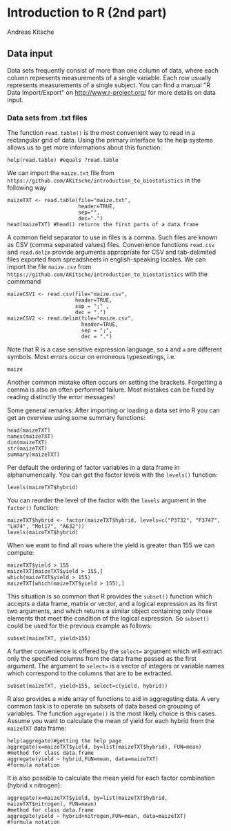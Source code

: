 Introduction to R (2nd part)
================
Andreas Kitsche

Data input
----------

Data sets frequently consist of more than one column of data, where each column represents measurements of a single variable. Each row usually represents measurements of a single subject. You can find a manual "R Data Import/Export" on <http://www.r-project.org/> for more details on data input.

### Data sets from .txt files

The function `read.table()` is the most convenient way to read in a rectangular grid of data. Using the primary interface to the help systems allows us to get more informations about this function:

``` chunk1
help(read.table) #equals ?read.table
```

We can import the `maize.txt` file from `https://github.com/AKitsche/introduction_to_biostatistics` in the following way

``` chunk2
maizeTXT <- read.table(file="maize.txt", 
                       header=TRUE, 
                       sep="", 
                       dec=".")
head(maizeTXT) #head() returns the first parts of a data frame
```

A common field separator to use in files is a comma. Such files are known as CSV (comma separated values) files. Convenience functions `read.csv` and `read.delim` provide arguments appropriate for CSV and tab-delimited files exported from spreadsheets in english-speaking locales. We can import the file `maize.csv` from `https://github.com/AKitsche/introduction_to_biostatistics` with the commmand

``` chunk3
maizeCSV1 <- read.csv(file="maize.csv", 
                      header=TRUE, 
                      sep = ";" ,
                      dec = ".")
maizeCSV2 <- read.delim(file="maize.csv", 
                        header=TRUE, 
                        sep = ";",
                        dec = ".")
```

Note that R is a case sensitive expression language, so `A` and `a` are different symbols. Most errors occur on erroneous typeseetings, i.e.

``` chunk6
maize
```

Another common mistake often occurs on setting the brackets. Forgetting a comma is also an often performed failure. Most mistakes can be fixed by reading distinctly the error messages!

Some general remarks:
After importing or loading a data set into R you can get an overview using some summary functions:

``` chunk9
head(maizeTXT)
names(maizeTXT)
dim(maizeTXT)
str(maizeTXT)
summary(maizeTXT)
```

Per default the ordering of factor variables in a data frame in alphanumerically. You can get the factor levels with the `levels()` function:

``` chunk10
levels(maizeTXT$hybrid)
```

You can reorder the level of the factor with the `levels` argument in the `factor()` function:

``` chunk11
maizeTXT$hybrid <- factor(maizeTXT$hybrid, levels=c("P3732", "P3747", "LH74", "Mol17", "A632"))
levels(maizeTXT$hybrid)
```

When we want to find all rows where the yield is greater than 155 we can compute:

``` chunk12
maizeTXT$yield > 155
maizeTXT[maizeTXT$yield > 155,]
which(maizeTXT$yield > 155)
maizeTXT[which(maizeTXT$yield > 155),]
```

This situation is so common that R provides the `subset()` function which accepts a data frame, matrix or vector, and a logical expression as its first two arguments, and which returns a similar object containing only those elements that meet the condition of the logical expression. So `subset()` could be used for the previous example as follows:

``` chunk13
subset(maizeTXT, yield>155)
```

A further convenience is offered by the `select=` argument which will extract only the specified columns from the data frame passed as the first argument. The argument to `select=` is a vector of integers or variable names which correspond to the columns that are to be extracted.

``` chunk14
subset(maizeTXT, yield>155, select=c(yield, hybrid))
```

R also provides a wide array of functions to aid in aggregating data. A very common task is to operate on subsets of data based on grouping of variables. The function `aggregate()` is the most likely choice is this cases. Assume you want to calculate the mean of yield for each hybrid from the `maizeTXT` data frame:

``` chunk15
help(aggregate)#getting the help page
aggregate(x=maizeTXT$yield, by=list(maizeTXT$hybrid), FUN=mean)
#method for class data.frame
aggregate(yield ~ hybrid,FUN=mean, data=maizeTXT)
#formula notation
```

It is also possible to calculate the mean yield for each factor combination (hybrid x nitrogen):

``` chunk16
aggregate(x=maizeTXT$yield, by=list(maizeTXT$hybrid, maizeTXT$nitrogen), FUN=mean)
#method for class data.frame
aggregate(yield ~ hybrid+nitrogen,FUN=mean, data=maizeTXT)
#formula notation
```
